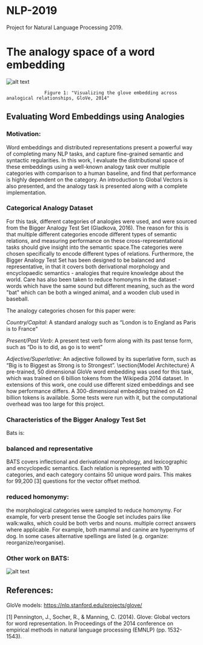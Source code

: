 # NLP-2019
Project for Natural Language Processing 2019.

# The analogy space of a word embedding
![alt text](https://nlp.stanford.edu/projects/glove/images/comparative_superlative.jpg "Visualizing the glove embedding across analogical relationships, GloVe, 2014")

                  Figure 1: "Visualizing the glove embedding across analogical relationships, GloVe, 2014"



## Evaluating Word Embeddings using Analogies

### Motivation:
Word embeddings and distributed representations present a powerful way of completing many NLP tasks, and capture fine-grained semantic and syntactic regularities. In this work, I evaluate the distributional space of these embeddings using a well-known analogy task over multiple categories with comparison to a human baseline, and find that performance is highly dependent on the category. An introduction to Global Vectors is also presented, and the analogy task is presented along with a complete implementation.

### Categorical Analogy Dataset
For this task, different categories of analogies were used, and were sourced from the Bigger Analogy Test Set (Gladkova, 2016). The reason for this is that multiple different categories encode different types of semantic relations, and measuring performance on these cross-representational tasks should give insight into the semantic space.The categories were chosen specifically to encode different types of relations. Furthermore, the Bigger Analogy Test Set has been designed to be balanced and representative, in that it covers both derivational morphology and encyclopaedic semantics - analogies that require knowledge about the world. Care has also been taken to reduce homonyms in the dataset - words which have the same sound but different meaning, such as the word "bat" which can be both a winged animal, and a wooden club used in baseball.

The analogy categories chosen for this paper were:

_Country/Capital_: A standard analogy such as “London is to England as Paris is to France"

_Present/Past Verb_: A present test verb form along with its past tense form, such as “Do is to did, as go is to went”

_Adjective/Superlative_: An adjective followed by its superlative form, such as “Big is to Biggest as Strong is to Strongest”.
\section{Model Architecture}
A pre-trained, 50 dimensional GloVe word embedding was used for this task, which was trained on 6 billion tokens from the Wikipedia 2014 dataset. In extensions of this work, one could use different sized embeddings and see how performance differs. A 300-dimensional embedding trained on 42 billion tokens is available. Some tests were run with it, but the computational overhead was too large for this project.

### Characteristics of the Bigger Analogy Test Set
Bats is:

### balanced and representative
BATS covers inflectional and derivational morphology, and lexicographic and encyclopedic semantics. Each relation is represented with 10 categories, and each category contains 50 unique word pairs. This makes for 99,200 [3] questions for the vector offset method.
### reduced homonymy:
the morphological categories were sampled to reduce homonymy. For example, for verb present tense the Google set includes pairs like walk:walks, which could be both verbs and nouns.
multiple correct answers where applicable. For example, both mammal and canine are hypernyms of dog. In some cases alternative spellings are listed (e.g. organize: reorganize/reorganise).

### Other work on BATS: 
![alt text](http://vecto.space/assets/img/bats_stats.png "BATS Performance, Gladkova 2015")

## References:
GloVe models: https://nlp.stanford.edu/projects/glove/

[1] Pennington, J., Socher, R., & Manning, C. (2014). Glove: Global vectors for word representation. In Proceedings of the 2014 conference on empirical methods in natural language processing (EMNLP) (pp. 1532-1543).



